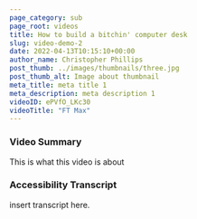 ```yaml
---
page_category: sub
page_root: videos
title: How to build a bitchin' computer desk
slug: video-demo-2
date: 2022-04-13T10:15:10+00:00
author_name: Christopher Phillips
post_thumb: ../images/thumbnails/three.jpg
post_thumb_alt: Image about thumbnail
meta_title: meta title 1
meta_description: meta description 1
videoID: ePVfO_LKc30
videoTitle: "FT Max"
---
```


### Video Summary

This is what this video is about

### Accessibility Transcript

insert transcript here.

